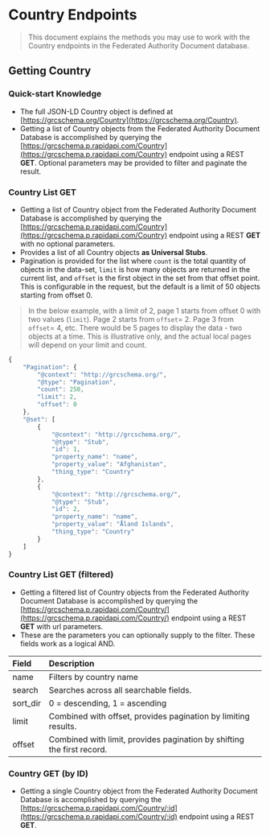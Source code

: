 # Country Endpoints

> This document explains the methods you may use to work with the Country endpoints in the Federated Authority Document database.

## Getting Country

### Quick-start Knowledge

* The full JSON-LD Country object is defined at [https://grcschema.org/Country](https://grcschema.org/Country).
* Getting a list of Country objects from the Federated Authority Document Database is accomplished by querying the [https://grcschema.p.rapidapi.com/Country](https://grcschema.p.rapidapi.com/Country) endpoint using a REST **GET**. Optional parameters may be provided to filter and paginate the result.

### Country List GET

* Getting a list of Country object from the Federated Authority Document Database is accomplished by querying the [https://grcschema.p.rapidapi.com/Country](https://grcschema.p.rapidapi.com/Country) endpoint using a REST **GET** with no optional parameters.
* Provides a list of all Country objects **as Universal Stubs**.
* Pagination is provided for the list where `count` is the total quantity of objects in the data-set, `limit` is how many objects are returned in the current list, and `offset` is the first object in the set from that offset point. This is configurable in the request, but the default is a limit of 50 objects starting from offset 0.

> In the below example, with a limit of 2, page 1 starts from offset 0 with two values \(`limit`\). Page 2 starts from `offset`= 2. Page 3 from `offset`= 4, etc. There would be 5 pages to display the data - two objects at a time. This is illustrative only, and the actual local pages will depend on your limit and count.

```javascript
{
    "Pagination": {
        "@context": "http://grcschema.org/",
        "@type": "Pagination",
        "count": 250,
        "limit": 2,
        "offset": 0
    },
    "@set": [
        {
            "@context": "http://grcschema.org/",
            "@type": "Stub",
            "id": 1,
            "property_name": "name",
            "property_value": "Afghanistan",
            "thing_type": "Country"
        },
        {
            "@context": "http://grcschema.org/",
            "@type": "Stub",
            "id": 2,
            "property_name": "name",
            "property_value": "Åland Islands",
            "thing_type": "Country"
        }
    ]
}
```

### Country List GET \(filtered\)

* Getting a filtered list of Country objects from the Federated Authority Document Database is accomplished by querying the [https://grcschema.p.rapidapi.com/Country/](https://grcschema.p.rapidapi.com/Country/) endpoint using a REST **GET** with url parameters.
* These are the parameters you can optionally supply to the filter. These fields work as a logical AND.

| Field | Description |
| :--- | :--- |
| name | Filters by country name |
| search | Searches across all searchable fields. |
| sort\_dir | 0 = descending, 1 = ascending |
| limit | Combined with offset, provides pagination by limiting results. |
| offset | Combined with limit, provides pagination by shifting the first record. |

### Country GET \(by ID\)

* Getting a single Country object from the Federated Authority Document Database is accomplished by querying the [https://grcschema.p.rapidapi.com/Country/:id](https://grcschema.p.rapidapi.com/Country/:id) endpoint using a REST **GET**.

